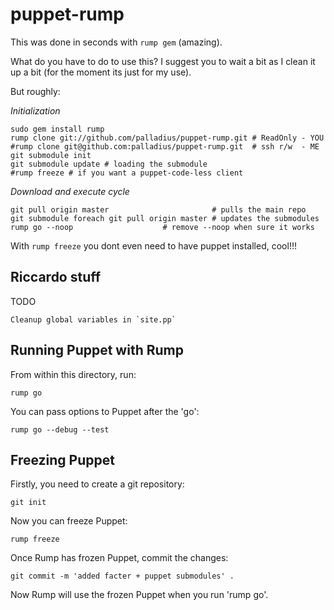 puppet-rump
===========

This was done in seconds with `rump gem` (amazing).

What do you have to do to use this? I suggest you to wait a bit as I clean it 
up a bit (for the moment its just for my use).

But roughly:

*Initialization*

    sudo gem install rump
    rump clone git://github.com/palladius/puppet-rump.git # ReadOnly - YOU
    #rump clone git@github.com:palladius/puppet-rump.git  # ssh r/w  - ME
    git submodule init
    git submodule update # loading the submodule
    #rump freeze # if you want a puppet-code-less client

*Download and execute cycle*

    git pull origin master                       # pulls the main repo
    git submodule foreach git pull origin master # updates the submodules
    rump go --noop                    # remove --noop when sure it works

With `rump freeze` you dont even need to have puppet installed, cool!!!

Riccardo stuff
--------------

TODO

    Cleanup global variables in `site.pp`

Running Puppet with Rump
------------------------

From within this directory, run:

    rump go

You can pass options to Puppet after the 'go':

    rump go --debug --test

Freezing Puppet
---------------

Firstly, you need to create a git repository:

    git init

Now you can freeze Puppet:

    rump freeze

Once Rump has frozen Puppet, commit the changes:

    git commit -m 'added facter + puppet submodules' .

Now Rump will use the frozen Puppet when you run 'rump go'.

